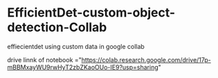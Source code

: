 # EfficientDet-custom-object-detection-Collab


effiecientdet using custom data in google collab

drive linnk of notebook ="https://colab.research.google.com/drive/17p-mBBMxayWU9rwHyT2zbZKaoOUo-IE9?usp=sharing"
